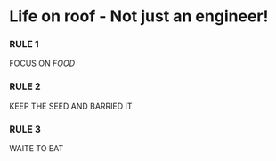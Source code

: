 # Life on roof  -   Not just an engineer!

<h3>RULE 1</h3>
<p>FOCUS ON <em>FOOD</em></p>


<h3>RULE 2</h3>
<p>KEEP THE SEED AND BARRIED IT</p>

<h3>RULE 3</h3>
<p>WAITE TO EAT</p>
